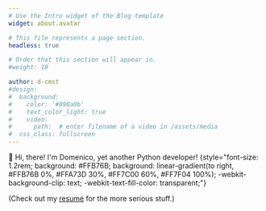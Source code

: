 ```yaml
---
# Use the Intro widget of the Blog template
widget: about.avatar

# This file represents a page section.
headless: true

# Order that this section will appear in.
#weight: 10

author: d-cmst
#design:
#  background:
#    color: '#090a0b'
#    text_color_light: true
#    video:
#      path:  # enter filename of a video in /assets/media
#  css_class: fullscreen
---
```


👋 Hi, there! I'm Domenico, yet another Python developer!
{style="font-size: 1.2rem; background: #FFB76B; background: linear-gradient(to right, #FFB76B 0%, #FFA73D 30%, #FF7C00 60%, #FF7F04 100%); -webkit-background-clip: text; -webkit-text-fill-color: transparent;"}

(Check out my [resumé](static/upload/dcmst_resume_en.pdf) for the more serious stuff.)
